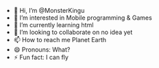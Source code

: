 - 👋 Hi, I’m @MonsterKingu
- 👀 I’m interested in Mobile programming & Games
- 🌱 I’m currently learning html
- 💞️ I’m looking to collaborate on no idea yet
- 📫 How to reach me Planet Earth
- 😄 Pronouns: What?
- ⚡ Fun fact: I can fly

<!---
MonsterKingu/MonsterKingu is a ✨ special ✨ repository because its `README.md` (this file) appears on your GitHub profile.
You can click the Preview link to take a look at your changes.
--->
